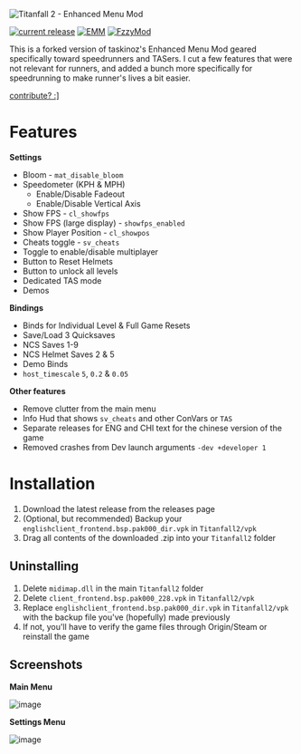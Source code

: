 <p align="left"><img src="https://raw.githubusercontent.com/zweek/TF2SR-Menu-Mod/main/assets/logo.png" alt="Titanfall 2 - Enhanced Menu Mod" /></p>

[![current release](https://img.shields.io/github/v/release/zweek/TF2SR-Menu-Mod?color=34ffcd&style=flat-square)](https://github.com/zweek/TF2SR-Menu-Mod/releases)
[![EMM](https://img.shields.io/badge/taskinoz-Enhanced--Menu--Mod-00a080?style=flat-square&logo=github)](https://github.com/taskinoz/Enhanced-Menu-Mod)
[![FzzyMod](https://img.shields.io/badge/Fzzy2j-FzzyMod-00a080?style=flat-square&logo=github)](https://github.com/Fzzy2j/FzzyMod)

This is a forked version of taskinoz's Enhanced Menu Mod geared specifically toward speedrunners and TASers. I cut a few features that were not relevant for runners, and added a bunch more specifically for speedrunning to make runner's lives a bit easier.

[contribute? :\]](https://github.com/zweek/TF2SR-Menu-Mod/blob/main/contribute.md)

# Features
**Settings**
* Bloom - `mat_disable_bloom`
* Speedometer (KPH & MPH)
  * Enable/Disable Fadeout
  * Enable/Disable Vertical Axis
* Show FPS - `cl_showfps`
* Show FPS (large display) - `showfps_enabled`
* Show Player Position - `cl_showpos`
* Cheats toggle - `sv_cheats`
* Toggle to enable/disable multiplayer
* Button to Reset Helmets
* Button to unlock all levels
* Dedicated TAS mode
* Demos

**Bindings**
* Binds for Individual Level & Full Game Resets
* Save/Load 3 Quicksaves
* NCS Saves 1-9
* NCS Helmet Saves 2 & 5
* Demo Binds
* `host_timescale` `5`, `0.2` & `0.05`

**Other features**
* Remove clutter from the main menu
* Info Hud that shows `sv_cheats` and other ConVars or `TAS`
* Separate releases for ENG and CHI text for the chinese version of the game
* Removed crashes from Dev launch arguments `-dev +developer 1`

# Installation

1) Download the latest release from the releases page
2) (Optional, but recommended) Backup your `englishclient_frontend.bsp.pak000_dir.vpk` in `Titanfall2/vpk`
3) Drag all contents of the downloaded .zip into your `Titanfall2` folder

## Uninstalling

1) Delete `midimap.dll` in the main `Titanfall2` folder
2) Delete `client_frontend.bsp.pak000_228.vpk` in `Titanfall2/vpk`
3) Replace `englishclient_frontend.bsp.pak000_dir.vpk` in `Titanfall2/vpk` with the backup file you've (hopefully) made previously
4) If not, you'll have to verify the game files through Origin/Steam or reinstall the game

## Screenshots

**Main Menu**

![image](https://raw.githubusercontent.com/zweek/TF2SR-Menu-Mod/main/assets/screenshot_mainmenu.png)

**Settings Menu**

![image](https://raw.githubusercontent.com/zweek/TF2SR-Menu-Mod/main/assets/screenshot_settings.png)
